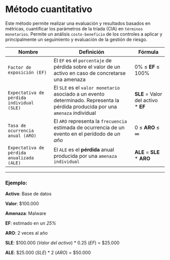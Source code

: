 # Método cuantitativo

Este método permite realizar una evaluación y resultados basados en métricas, cuantificar los parámetros de la tríada (CIA) en `términos monetarios`. Permite un análisis `costo-beneficio` de los controles a aplicar y principalmente un seguimiento y evaluación de la gestión de riesgo.

| Nombre                                    | Definición                                                                                                                      | Fórmula                              |
| ----------------------------------------- | ------------------------------------------------------------------------------------------------------------------------------- | ------------------------------------ |
| `Factor de exposición (EF)`               | El `EF` es el `porcentaje` de pérdida sobre el valor de un activo en caso de concretarse una amenaza                            | 0% ≤ **EF** ≤ 100%                   |
| `Expectativa de pérdida individual (SLE)` | El `SLE` es el `valor monetario` asociado a un evento determinado. Representa la pérdida producida por una `amenaza` individual | **SLE** = Valor del activo \* **EF** |
| `Tasa de ocurrencia anual (ARO)`          | El `ARO` representa la `frecuencia` estimada de ocurrencia de un evento en el perídodo de _un año_                              | 0 ≤ **ARO** ≤ ∞                      |
| `Expectativa de pérdida anualizada (ALE)` | El `ALE` es el **pérdida** anual producida por una `amenaza individual`                                                         | **ALE** = **SLE** \* **ARO**         |

---

### Ejemplo:

**Activo**: Base de datos

**Valor**: $100.000

**Amenaza**: Malware

**EF**: estimado en un _25%_

**ARO**: 2 veces al año

**SLE**: $100.000 (_Valor del activo_) \* 0.25 (_EF_) = $25.000

**ALE**: $25.000 (_SLE_) \* 2 (_ARO_) = $50.000
